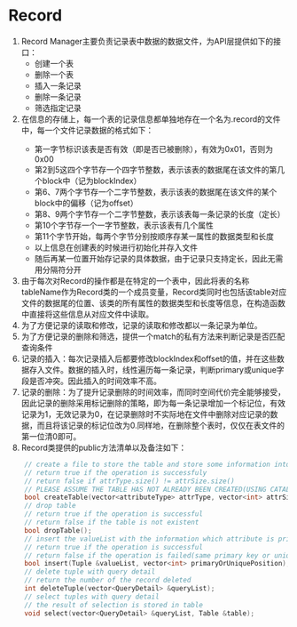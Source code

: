 # Record
1. Record Manager主要负责记录表中数据的数据文件，为API层提供如下的接口：
	- 创建一个表
	- 删除一个表
	- 插入一条记录
	- 删除一条记录
	- 筛选指定记录
2. 在信息的存储上，每一个表的记录信息都单独地存在一个名为<tableName>.record的文件中，每一个文件记录数据的格式如下：
	- 第一字节标识该表是否有效（即是否已被删除），有效为0x01，否则为0x00
	- 第2到5这四个字节存一个四字节整数，表示该表的数据尾在该文件的第几个block中（记为blockIndex）
	- 第6、7两个字节存一个二字节整数，表示该表的数据尾在该文件的某个block中的偏移（记为offset）
	- 第8、9两个字节存一个二字节整数，表示该表每一条记录的长度（定长）
	- 第10个字节存一个一字节整数，表示该表有几个属性
	- 第11个字节开始，每两个字节分别按顺序存某一属性的数据类型和长度
	- 以上信息在创建表的时候进行初始化并存入文件
	- 随后再某一位置开始存记录的具体数据，由于记录只支持定长，因此无需用分隔符分开
3. 由于每次对Record的操作都是在特定的一个表中，因此将表的名称tableName作为Record类的一个成员变量，Record类同时也包括该table对应文件的数据尾的位置、该类的所有属性的数据类型和长度等信息，在构造函数中直接将这些信息从对应文件中读取。
4. 为了方便记录的读取和修改，记录的读取和修改都以一条记录为单位。
5. 为了方便记录的删除和筛选，提供一个match的私有方法来判断记录是否匹配查询条件
6. 记录的插入：每次记录插入后都要修改blockIndex和offset的值，并在这些数据存入文件。数据的插入时，线性遍历每一条记录，判断primary或unique字段是否冲突。因此插入的时间效率不高。
7. 记录的删除：为了提升记录删除的时间效率，而同时空间代价完全能够接受，因此记录的删除采用标记删除的策略，即为每一条记录增加一个标记位，有效记录为1，无效记录为0，在记录删除时不实际地在文件中删除对应记录的数据，而且将该记录的标记位改为0.同样地，在删除整个表时，仅仅在表文件的第一位清0即可。
8. Record类提供的public方法清单以及备注如下：

```cpp
    // create a file to store the table and store some information into it for future operation
    // return true if the operation is successfuly
    // return false if attrType.size() != attrSize.size()
    // PLEASE ASSUME THE TABLE HAS NOT ALREADY BEEN CREATED(USING CATALOG)
    bool createTable(vector<attributeType> attrType, vector<int> attrSize);
    // drop table
    // return true if the operation is successful
    // return false if the table is not existent
    bool dropTable();  
    // insert the valueList with the information which attribute is primary or unique
    // return true if the operation is successful
    // return false if the operation is failed(same primary key or unique attribute as before)
    bool insert(Tuple &valueList, vector<int> primaryOrUniquePosition);
    // delete tuple with query detail
    // return the number of the record deleted
    int deleteTuple(vector<QueryDetail> &queryList);
    // select tuples with query detail
    // the result of selection is stored in table
    void select(vector<QueryDetail> &queryList, Table &table);
```